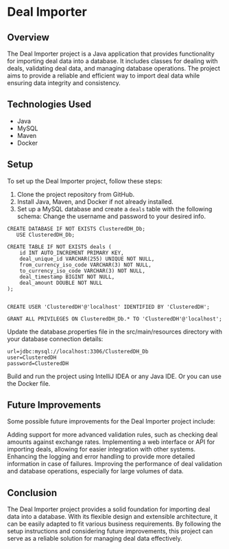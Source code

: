 # Deal Importer

## Overview
The Deal Importer project is a Java application that provides functionality for importing deal data into a database. It includes classes for dealing with deals, validating deal data, and managing database operations. The project aims to provide a reliable and efficient way to import deal data while ensuring data integrity and consistency.

## Technologies Used
- Java
- MySQL
- Maven
- Docker

## Setup
To set up the Deal Importer project, follow these steps:

1. Clone the project repository from GitHub.
2. Install Java, Maven, and Docker if not already installed.
3. Set up a MySQL database and create a `deals` table with the following schema:
Change the username and password to your desired info.

```
CREATE DATABASE IF NOT EXISTS ClusteredDH_Db;
   USE ClusteredDH_Db;

CREATE TABLE IF NOT EXISTS deals (
    id INT AUTO_INCREMENT PRIMARY KEY,
    deal_unique_id VARCHAR(255) UNIQUE NOT NULL,
    from_currency_iso_code VARCHAR(3) NOT NULL,
    to_currency_iso_code VARCHAR(3) NOT NULL,
    deal_timestamp BIGINT NOT NULL,
    deal_amount DOUBLE NOT NULL
);


CREATE USER 'ClusteredDH'@'localhost' IDENTIFIED BY 'ClusteredDH';

GRANT ALL PRIVILEGES ON ClusteredDH_Db.* TO 'ClusteredDH'@'localhost';

```
  
Update the database.properties file in the src/main/resources directory with your database connection details:

```
url=jdbc:mysql://localhost:3306/ClusteredDH_Db
user=ClusteredDH
password=ClusteredDH
```

Build and run the project using IntelliJ IDEA or any Java IDE.
Or you can use the Docker file.

## Future Improvements
Some possible future improvements for the Deal Importer project include:

Adding support for more advanced validation rules, such as checking deal amounts against exchange rates.
Implementing a web interface or API for importing deals, allowing for easier integration with other systems.
Enhancing the logging and error handling to provide more detailed information in case of failures.
Improving the performance of deal validation and database operations, especially for large volumes of data.

## Conclusion
The Deal Importer project provides a solid foundation for importing deal data into a database. With its flexible design and extensible architecture, it can be easily adapted to fit various business requirements. By following the setup instructions and considering future improvements, this project can serve as a reliable solution for managing deal data effectively.
